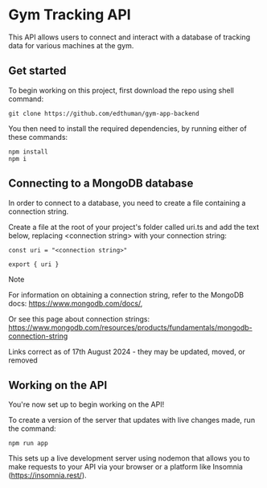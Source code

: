 # Gym Tracking API

This API allows users to connect and interact with a database of tracking data for various machines at the gym.

## Get started

To begin working on this project, first download the repo using shell command:

```
git clone https://github.com/edthuman/gym-app-backend
```

You then need to install the required dependencies, by running either of these commands: 

```
npm install
npm i
```

## Connecting to a MongoDB database

In order to connect to a database, you need to create a file containing a connection string.

Create a file at the root of your project's folder called uri.ts and add the text below, replacing \<connection string> with your connection string:

```
const uri = "<connection string>"

export { uri }
```

> [!NOTE]
> For information on obtaining a connection string, refer to the MongoDB docs: https://www.mongodb.com/docs/, 
>
> Or see this page about connection strings: https://www.mongodb.com/resources/products/fundamentals/mongodb-connection-string
>
> Links correct as of 17th August 2024 - they may be updated, moved, or removed

## Working on the API

You're now set up to begin working on the API!

To create a version of the server that updates with live changes made, run the command:

```
npm run app
```

This sets up a live development server using nodemon that allows you to make requests to your API via your browser or a platform like Insomnia (https://insomnia.rest/).